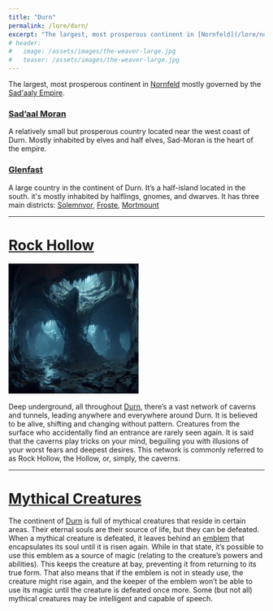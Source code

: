 ```yaml
---
title: "Durn"
permalink: /lore/durn/
excerpt: "The largest, most prosperous continent in [Nornfeld](/lore/nornfeld#nornfeld) mostly governed by the [Sad'aaly Empire](/lore/the-empire#the-sadaaly-empire)."
# header:
#   image: /assets/images/the-weaver-large.jpg
#   teaser: /assets/images/the-weaver-large.jpg
---
```


The largest, most prosperous continent in [Nornfeld](/lore/nornfeld#nornfeld) mostly governed by the [Sad'aaly Empire](/lore/the-empire#the-sadaaly-empire).

### [Sad’aal Moran](/lore/sadaal-moran#sadaal-moran)
A relatively small but prosperous country located near the west coast of Durn. Mostly inhabited by elves and half elves, Sad-Moran is the heart of the empire.

### [Glenfast](/lore/glenfast#gelnfast)
A large country in the continent of Durn.
It’s a half-island located in the south. it's mostly inhabited by halflings, gnomes, and dwarves.
It has three main districts: [Solemnvor](/lore/glenfast#solemnvor), [Froste](/lore/glenfast#froste), [Mortmount](/lore/glenfast#mortmount)

---
# [Rock Hollow](/lore/rock-hollow#rock-hollow)

[![rock hollow](../../assets/images/rock-hollow/small.jpg)](../../assets/images/rock-hollow/full.png)

Deep underground, all throughout [Durn](#durn), there’s a vast network of caverns and tunnels, leading anywhere and everywhere around Durn. It is believed to be alive, shifting and changing without pattern. Creatures from the surface who accidentally find an entrance are rarely seen again. It is said that the caverns play tricks on your mind, beguiling you with illusions of your worst fears and deepest desires.
This network is commonly referred to as Rock Hollow, the Hollow, or, simply, the caverns.

---
# [Mythical Creatures](/lore/mythical-creatures#mythical-creatures)
The continent of [Durn](#durn) is full of mythical creatures that reside in certain areas. Their eternal souls are their source of life, but they can be defeated. When a mythical creature is defeated, it leaves behind an [emblem](#mythical-emblems) that encapsulates its soul until it is risen again. While in that state, it’s possible to use this emblem as a source of magic (relating to the creature’s powers and abilities). This keeps the creature at bay, preventing it from returning to its true form. That also means that if the emblem is not in steady use, the creature might rise again, and the keeper of the emblem won’t be able to use its magic until the creature is defeated once more.
Some (but not all) mythical creatures may be intelligent and capable of speech.
